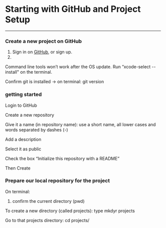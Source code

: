 # Starting with GitHub and Project Setup

---

### 

### Create a new project on GitHub

1. Sign in on [GitHub](https://github.com), or sign up.
2. 


Command line tools won’t work after the OS update. Run “xcode-select --install" on the terminal.



Confirm git is installed -&gt; on terminal: git version

### getting started

Login to GitHub

Create a new repository

Give it a name \(in repository name\): use a short name, all lower cases and words separated by dashes \(-\)

Add a description

Select it as public

Check the box “Initialize this repository with a README”

Then Create

### Prepare our local repository for the project

On terminal:

1. confirm the current directory \(pwd\)

To create a new directory \(called projects\): type mkdyr projects

Go to that projects directory: cd projects/

